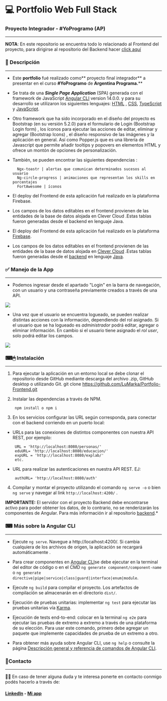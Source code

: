# 💻 Portfolio Web Full Stack
### Proyecto Integrador - #YoProgramo (AP)
------------
**NOTA**: En este repositorio se encuentra todo lo relacionado al Frontend del proyecto, para dirigirse al repositorio del Backend hacer [click aquí](https://github.com/LuMarka/Portfolio-Backend "click aquí")

### 📝 Descripción
------------
- Este **portfolio** fué realizado como** proyecto final integrador** a presentar en el curso **#YoProgramo** de **Argentina Programa.****

- Se trata de una ***Single Page Application*** (SPA) generada con el framework de JavaScript [Angular CLI](https://github.com/angular/angular-cli) version 14.0.0. y para su desarrollo se utilizaron los siguientes lenguajes: [HTML](https://developer.mozilla.org/es/docs/Glossary/HTML5) , [CSS](https://developer.mozilla.org/es/docs/Web/CSS),  [TypeScript](https://www.typescriptlang.org/) y [JavaScript](https://developer.mozilla.org/es/docs/Web/JavaScript).

- Otro framework que ha sido incorporado en el diseño del proyecto es Bootstrap (en su versión 5.2.0) para el formulario de Login (Bootstrap Login form) , los íconos para ejecutar las acciones de editar, eliminar y agregar (Bootstrap Icons) , el diseño responsivo de las imágenes y la aplicación en general. Así como Popper.js que es una librería de Javascript que permite añadir tooltips y popovers en elementos HTML y ofrece un montón de opciones de personalización.

- También, se pueden encontrar las siguientes dependencias :

		Ngx-toastr | alertas que comunican determinados sucesos al usuario
		Ng-circle-progress | animaciones que representan los skills en porcentajes
		FortAwesome | íconos

- El deploy del Frontend de esta aplicación fué realizado en la plataforma Firebase.

- Los campos de los datos editables en el frontend provienen de las entidades de la base de datos alojada en Clever Cloud .Estas tablas fueron generadas desde el backend en lenguaje Java.


- El deploy del Frontend de esta aplicación fué realizado en la plataforma [Firebase](
https://firebase.google.com/firebase).

- Los campos de los datos editables en el frontend provienen de las entidades de la base de datos alojada en [Clever Cloud](https://www.clever-cloud.com/) .Estas tablas fueron generadas desde el [backend](https://github.com/LuMarka/Portfolio-Backend) en lenguaje [Java](https://www.java.com/es/). 


### ✅ Manejo de la App
------------
- Podemos ingresar desde el apartado "Login" en la barra de navegación, con un usuario y una contraseña previamente creados a través de una API.

![](https://i.ibb.co/BZ4M16N/login.png)

- Una vez que el usuario se encuentra logueado, se pueden realizar distintas acciones con la información, dependiendo del rol asignado. Si el usuario que se ha logueado es *administrador* podrá editar, agregar o eliminar información. En cambio si el usuario tiene asignado el *rol user*, solo podrá editar los campos.

![](https://i.ibb.co/JFNDZsj/botones.png)


### ⌨🖱  Instalación
------------
1. Para ejecutar la aplicación en un entorno local se debe clonar el repositorio desde GitHub mediante descarga del archivo .zip, GitHub desktop o utilizando Git.
		git clone https://github.com/LuMarka/Portfolio-Frontend.git

2. Instalar las dependencias a través de NPM.

		npm install o npm i

3. En los servicios configurar las URL según corresponda, para conectar con el backend corriendo en un puerto local:
-  URLs para las conexiones de distintos componentes con nuestra API REST, por ejemplo:

		URL = 'http://localhost:8080/personas/'
		eduURL= 'http://localhost:8080/educacion/'
		expURL = 'http://localhost:8080/explab/'
		etc.


 - URL para realizar las autenticaciones en nuestra API REST. EJ:

		authURL= 'http://localhost:8080/auth'

4. Compilar y montar el proyecto utilizando el comando `ng serve -o` o bien `ng serve` y navegar al link `http://localhost:4200/` .

**IMPORTANTE:** El servidor con el proyecto Backend debe encontrarse activo para poder obtener los datos, de lo contrario, no se renderizarán los componentes de Angular. Para más información ir al repositorio [backend](https://github.com/LuMarka/Portfolio-Backend).*



### ⌨ Más sobre la Angular CLI

------------

- Ejecute `ng serve`. Navegue a http://localhost:4200/. Si cambia cualquiera de los archivos de origen, la aplicación se recargará automáticamente .

- Para crear componentes en [Angular CLI](https://github.com/angular/angular-cli)se debe ejecutar en la terminal del editor de código o en el CMD `ng generate component/component-name` o `ng generate directive|pipe|service|class|guard|interface|enum|module`.

- Ejecute `ng build` para compilar el proyecto. Los artefactos de compilación se almacenarán en el directorio `dist/`.

- Ejecución de pruebas unitarias: implementar `ng test` para ejecutar las pruebas unitarias vía [Karma](https://karma-runner.github.io).

- Ejecución de tests end-to-end:  colocar en la terminal `ng e2e` para ejecutar las pruebas de extremo a extremo a través de una plataforma de su elección. Para usar este comando, primero debe agregar un paquete que implemente capacidades de prueba de un extremo a otro.

- Para obtener más ayuda sobre Angular CLI, use `ng help` o consulte la página [Descripción general y referencia de comandos de Angular CLI](https://angular.io/cli).


### 📩Contacto

------------
🙋‍♂️ En caso de tener alguna duda y te interesa ponerte en contacto conmigo podés hacerlo a través de:  
#### [LinkedIn](https://www.linkedin.com/in/luisa-markarian-253985246/ "LinkedIn") -  [Mi app](https://portfoliolumarka.web.app/ "Mi app")
